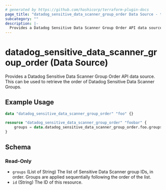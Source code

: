 ```yaml
---
# generated by https://github.com/hashicorp/terraform-plugin-docs
page_title: "datadog_sensitive_data_scanner_group_order Data Source - terraform-provider-datadog"
subcategory: ""
description: |-
  Provides a Datadog Sensitive Data Scanner Group Order API data source. This can be used to retrieve the order of Datadog Sensitive Data Scanner Groups.
---
```


# datadog_sensitive_data_scanner_group_order (Data Source)

Provides a Datadog Sensitive Data Scanner Group Order API data source. This can be used to retrieve the order of Datadog Sensitive Data Scanner Groups.

## Example Usage

```terraform
data "datadog_sensitive_data_scanner_group_order" "foo" {}

resource "datadog_sensitive_data_scanner_group_order" "foobar" {
    groups = data.datadog_sensitive_data_scanner_group_order.foo.groups
}
```

<!-- schema generated by tfplugindocs -->
## Schema

### Read-Only

- `groups` (List of String) The list of Sensitive Data Scanner group IDs, in order. Groups are applied sequentially following the order of the list.
- `id` (String) The ID of this resource.


